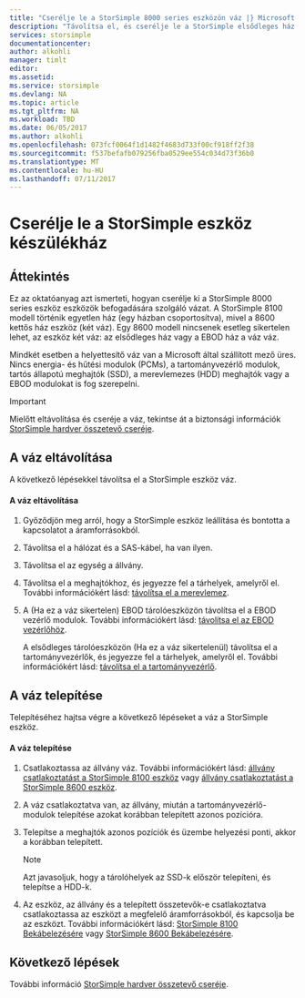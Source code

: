 ```yaml
---
title: "Cserélje le a StorSimple 8000 series eszközön váz |} Microsoft Docs"
description: "Távolítsa el, és cserélje le a StorSimple elsődleges ház vagy EBOD ház váz ismerteti."
services: storsimple
documentationcenter: 
author: alkohli
manager: timlt
editor: 
ms.assetid: 
ms.service: storsimple
ms.devlang: NA
ms.topic: article
ms.tgt_pltfrm: NA
ms.workload: TBD
ms.date: 06/05/2017
ms.author: alkohli
ms.openlocfilehash: 073fcf0064f1d1482f4683d733f00cf918ff2f38
ms.sourcegitcommit: f537befafb079256fba0529ee554c034d73f36b0
ms.translationtype: MT
ms.contentlocale: hu-HU
ms.lasthandoff: 07/11/2017
---
```

# <a name="replace-the-chassis-on-your-storsimple-device"></a>Cserélje le a StorSimple eszköz készülékház
## <a name="overview"></a>Áttekintés
Ez az oktatóanyag azt ismerteti, hogyan cserélje ki a StorSimple 8000 series eszköz eszközök befogadására szolgáló vázat. A StorSimple 8100 modell történik egyetlen ház (egy házban csoportosítva), mivel a 8600 kettős ház eszköz (két váz). Egy 8600 modell nincsenek esetleg sikertelen lehet, az eszköz két váz: az elsődleges ház vagy a EBOD ház a váz váz.

Mindkét esetben a helyettesítő váz van a Microsoft által szállított mező üres. Nincs energia- és hűtési modulok (PCMs), a tartományvezérlő modulok, tartós állapotú meghajtók (SSD), a merevlemezes (HDD) meghajtók vagy a EBOD modulokat is fog szerepelni.

> [!IMPORTANT]
> Mielőtt eltávolítása és cseréje a váz, tekintse át a biztonsági információk [StorSimple hardver összetevő cseréje](storsimple-8000-hardware-component-replacement.md).


## <a name="remove-the-chassis"></a>A váz eltávolítása
A következő lépésekkel távolítsa el a StorSimple eszköz váz.

#### <a name="to-remove-a-chassis"></a>A váz eltávolítása
1. Győződjön meg arról, hogy a StorSimple eszköz leállítása és bontotta a kapcsolatot a áramforrásokból.
2. Távolítsa el a hálózat és a SAS-kábel, ha van ilyen.
3. Távolítsa el az egység a állvány.
4. Távolítsa el a meghajtókhoz, és jegyezze fel a tárhelyek, amelyről el. További információkért lásd: [távolítsa el a merevlemez](storsimple-8000-disk-drive-replacement.md#remove-the-disk-drive).
5. A (Ha ez a váz sikertelen) EBOD tárolóeszközön távolítsa el a EBOD vezérlő modulok. További információkért lásd: [távolítsa el az EBOD vezérlőhöz](storsimple-8000-ebod-controller-replacement.md#remove-an-ebod-controller).
   
    A elsődleges tárolóeszközön (Ha ez a váz sikertelenül) távolítsa el a tartományvezérlők, és jegyezze fel a tárhelyek, amelyről el. További információkért lásd: [távolítsa el a tartományvezérlő](storsimple-8000-controller-replacement.md#remove-a-controller).

## <a name="install-the-chassis"></a>A váz telepítése
Telepítéséhez hajtsa végre a következő lépéseket a váz a StorSimple eszköz.

#### <a name="to-install-a-chassis"></a>A váz telepítése
1. Csatlakoztassa az állvány váz. További információkért lásd: [állvány csatlakoztatást a StorSimple 8100 eszköz](storsimple-8100-hardware-installation.md#rack-mount-your-storsimple-8100-device) vagy [állvány csatlakoztatást a StorSimple 8600 eszköz](storsimple-8600-hardware-installation.md#rack-mount-your-storsimple-8600-device).
2. A váz csatlakoztatva van, az állvány, miután a tartományvezérlő-modulok telepítése azokat korábban telepített azonos pozícióra.
3. Telepítse a meghajtók azonos pozíciók és üzembe helyezési ponti, akkor a korábban telepített.
   
   > [!NOTE]
   > Azt javasoljuk, hogy a tárolóhelyek az SSD-k először telepíteni, és telepítse a HDD-k.
  
4. Az eszköz, az állvány és a telepített összetevők-e csatlakoztatva csatlakoztassa az eszközt a megfelelő áramforrásokból, és kapcsolja be az eszközt. További információkért lásd: [StorSimple 8100 Bekábelezésére](storsimple-8100-hardware-installation.md#cable-your-storsimple-8100-device) vagy [StorSimple 8600 Bekábelezésére](storsimple-8600-hardware-installation.md#cable-your-storsimple-8600-device).

## <a name="next-steps"></a>Következő lépések
További információ [StorSimple hardver összetevő cseréje](storsimple-8000-hardware-component-replacement.md).

